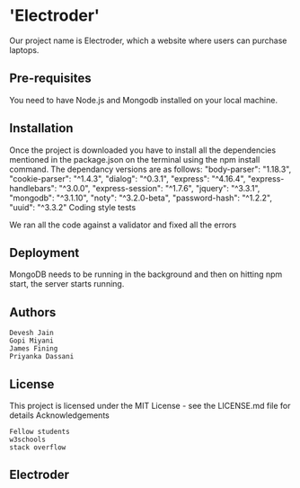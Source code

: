 # 'Electroder'

Our project name is Electroder, which a website where users can purchase laptops.


## Pre-requisites

You need to have Node.js and Mongodb installed on your local machine.


## Installation

Once the project is downloaded you have to install all the dependencies mentioned in the package.json on the terminal using the npm install command. The dependancy versions are as follows: "body-parser": "1.18.3", "cookie-parser": "^1.4.3", "dialog": "^0.3.1", "express": "^4.16.4", "express-handlebars": "^3.0.0", "express-session": "^1.7.6", "jquery": "^3.3.1", "mongodb": "^3.1.10", "noty": "^3.2.0-beta", "password-hash": "^1.2.2", "uuid": "^3.3.2"
Coding style tests

We ran all the code against a validator and fixed all the errors


## Deployment

MongoDB needs to be running in the background and then on hitting npm start, the server starts running.


## Authors

    Devesh Jain
    Gopi Miyani
    James Fining
    Priyanka Dassani


## License

This project is licensed under the MIT License - see the LICENSE.md file for details
Acknowledgements

    Fellow students
    w3schools
    stack overflow

## Electroder
